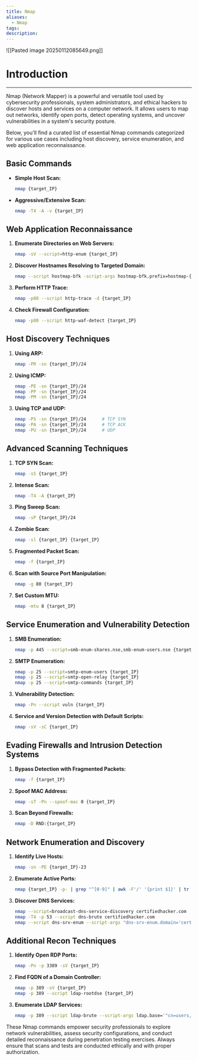 ```yaml
---
title: Nmap
aliases:
  - Nmap
tags: 
description:
---
```

![[Pasted image 20250112085649.png]]
# Introduction
---
Nmap (Network Mapper) is a powerful and versatile tool used by cybersecurity professionals, system administrators, and ethical hackers to discover hosts and services on a computer network. It allows users to map out networks, identify open ports, detect operating systems, and uncover vulnerabilities in a system's security posture.

Below, you'll find a curated list of essential Nmap commands categorized for various use cases including host discovery, service enumeration, and web application reconnaissance.


## **Basic Commands**

- **Simple Host Scan:**
    
    ```bash
    nmap {target_IP}
    ```
    
- **Aggressive/Extensive Scan:**
    
    ```bash
    nmap -T4 -A -v {target_IP}
    ```
    

## **Web Application Reconnaissance**

1. **Enumerate Directories on Web Servers:**
    
    ```bash
    nmap -sV --script=http-enum {target_IP}
    ```
    
2. **Discover Hostnames Resolving to Targeted Domain:**
    
	```bash
	nmap --script hostmap-bfk -script-args hostmap-bfk.prefix=hostmap-{target_IP}
	```

3. **Perform HTTP Trace:**
    
    ```bash
    nmap -p80 --script http-trace -d {target_IP}
    ```
    
4. **Check Firewall Configuration:**
    
    ```bash
    nmap -p80 --script http-waf-detect {target_IP}
    ```
    

## **Host Discovery Techniques**

1. **Using ARP:**
    
    ```bash
    nmap -PR -sn {target_IP}/24
    ```
    
2. **Using ICMP:**
    
    ```bash
    nmap -PE -sn {target_IP}/24
    nmap -PP -sn {target_IP}/24
    nmap -PM -sn {target_IP}/24
    ```
    
3. **Using TCP and UDP:**
    
    ```bash
    nmap -PS -sn {target_IP}/24      # TCP SYN
    nmap -PA -sn {target_IP}/24      # TCP ACK
    nmap -PU -sn {target_IP}/24      # UDP
    ```
    

## **Advanced Scanning Techniques**

1. **TCP SYN Scan:**
    
    ```bash
    nmap -sS {target_IP}
    ```
    
2. **Intense Scan:**
    
    ```bash
    nmap -T4 -A {target_IP}
    ```
    
3. **Ping Sweep Scan:**
    
    ```bash
    nmap -sP {target_IP}/24
    ```
    
4. **Zombie Scan:**
    
    ```bash
    nmap -sl {target_IP} {target_IP}
    ```
    
5. **Fragmented Packet Scan:**
    
    ```bash
    nmap -f {target_IP}
    ```
    
6. **Scan with Source Port Manipulation:**
    
    ```bash
    nmap -g 80 {target_IP}
    ```
    
7. **Set Custom MTU:**
    
    ```bash
    nmap -mtu 8 {target_IP}
    ```
    

## **Service Enumeration and Vulnerability Detection**

1. **SMB Enumeration:**
    
    ```bash
    nmap -p 445 --script=smb-enum-shares.nse,smb-enum-users.nse {target_IP}
    ```
    
2. **SMTP Enumeration:**
    
    ```bash
    nmap -p 25 --script=smtp-enum-users {target_IP}
    nmap -p 25 --script=smtp-open-relay {target_IP}
    nmap -p 25 --script=smtp-commands {target_IP}
    ```
    
3. **Vulnerability Detection:**
    
    ```bash
    nmap -Pn --script vuln {target_IP}
    ```
    
4. **Service and Version Detection with Default Scripts:**
    
    ```bash
    nmap -sV -sC {target_IP}
    ```
    

## **Evading Firewalls and Intrusion Detection Systems**

1. **Bypass Detection with Fragmented Packets:**
    
    ```bash
    nmap -f {target_IP}
    ```
    
2. **Spoof MAC Address:**
    
    ```bash
    nmap -sT -Pn --spoof-mac 0 {target_IP}
    ```
    
3. **Scan Beyond Firewalls:**
    
    ```bash
    nmap -D RND:{target_IP}
    ```
    

## **Network Enumeration and Discovery**

1. **Identify Live Hosts:**
    
    ```bash
    nmap -sn -PE {target_IP}-23
    ```
    
2. **Enumerate Active Ports:**
    
    ```bash
    nmap {target_IP} -p- | grep "^[0-9]" | awk -F'/' '{print $1}' | tr '\n' ',' | sed 's/,$//'
    ```
    
3. **Discover DNS Services:**
    
    ```bash
    nmap --script=broadcast-dns-service-discovery certifiedhacker.com
    nmap -T4 -p 53 --script dns-brute certifiedhacker.com
    nmap --script dns-srv-enum --script-args "dns-srv-enum.domain='certifiedhacker.com'"
    ```
    

## **Additional Recon Techniques**

1. **Identify Open RDP Ports:**
    
    ```bash
    nmap -Pn -p 3389 -sV {target_IP}
    ```
    
2. **Find FQDN of a Domain Controller:**
    
    ```bash
    nmap -p 389 -sV {target_IP}
    nmap -p 389 --script ldap-rootdse {target_IP}
    ```
    
3. **Enumerate LDAP Services:**
    
    ```bash
    nmap -p 389 --script ldap-brute --script-args ldap.base='"cn=users,dc=CEH,dc=com"' {target_IP}
    ```
    

These Nmap commands empower security professionals to explore network vulnerabilities, assess security configurations, and conduct detailed reconnaissance during penetration testing exercises. Always ensure that scans and tests are conducted ethically and with proper authorization.